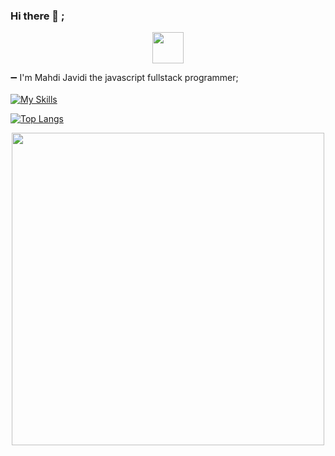 <!--START_SECTION:waka-->
### Hi there 👋 ;

<p align="center"><img width="50px" height="50px" src="https://simpleicons.org/icons/darkreader.svg"></p>

➖ I'm Mahdi Javidi the javascript fullstack programmer;
<br/>
<br/>
[![My Skills](https://skillicons.dev/icons?i=bootstrap,html,css,js,ts,react,nextjs,materialui,nodejs,express,nestjs,mongodb)](https://skillicons.dev)


[![Top Langs](https://github-readme-stats.vercel.app/api/top-langs/?username=mahdijz5&theme=transparent)](https://github.com/anuraghazra/github-readme-stats)
<p align="center">
<img src="https://wakatime.com/share/@4fc19513-7965-4ea1-8a3d-545f0f388b80/42318d6d-c535-4b29-a911-6c22cfbde613.svg" height="500px"/>
  
</p>
<!--END_SECTION:waka-->
